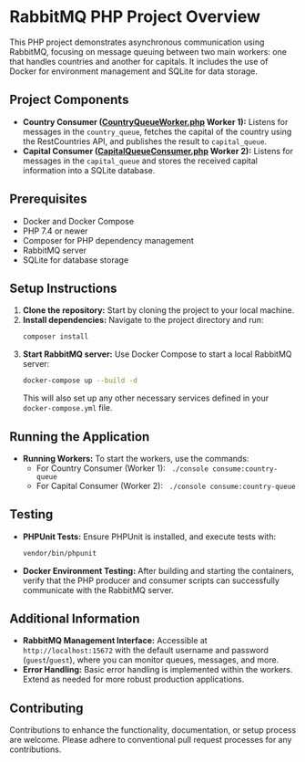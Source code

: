 
# RabbitMQ PHP Project Overview

This PHP project demonstrates asynchronous communication using RabbitMQ, focusing on message queuing between two main workers: one that handles countries and another for capitals. It includes the use of Docker for environment management and SQLite for data storage.

## Project Components

- **Country Consumer ([CountryQueueWorker.php](src%2FWorkers%2FCountryQueueWorker.php) Worker 1):** Listens for messages in the `country_queue`, fetches the capital of the country using the RestCountries API, and publishes the result to `capital_queue`.
- **Capital Consumer ([CapitalQueueConsumer.php](src%2FWorkers%2FCapitalQueueConsumer.php) Worker 2):** Listens for messages in the `capital_queue` and stores the received capital information into a SQLite database.

## Prerequisites

- Docker and Docker Compose
- PHP 7.4 or newer
- Composer for PHP dependency management
- RabbitMQ server
- SQLite for database storage

## Setup Instructions

1. **Clone the repository:** Start by cloning the project to your local machine.
2. **Install dependencies:** Navigate to the project directory and run:
    ```bash
    composer install
    ```
3. **Start RabbitMQ server:** Use Docker Compose to start a local RabbitMQ server:
    ```bash
    docker-compose up --build -d
    ```
   This will also set up any other necessary services defined in your `docker-compose.yml` file.
## Running the Application

- **Running Workers:** To start the workers, use the commands:
    - For Country Consumer (Worker 1): ` ./console consume:country-queue`
    - For Capital Consumer (Worker 2): ` ./console consume:country-queue`

## Testing

- **PHPUnit Tests:** Ensure PHPUnit is installed, and execute tests with:
    ```bash
    vendor/bin/phpunit
    ```
- **Docker Environment Testing:** After building and starting the containers, verify that the PHP producer and consumer scripts can successfully communicate with the RabbitMQ server.

## Additional Information

- **RabbitMQ Management Interface:** Accessible at `http://localhost:15672` with the default username and password (`guest`/`guest`), where you can monitor queues, messages, and more.
- **Error Handling:** Basic error handling is implemented within the workers. Extend as needed for more robust production applications.

## Contributing

Contributions to enhance the functionality, documentation, or setup process are welcome. Please adhere to conventional pull request processes for any contributions.